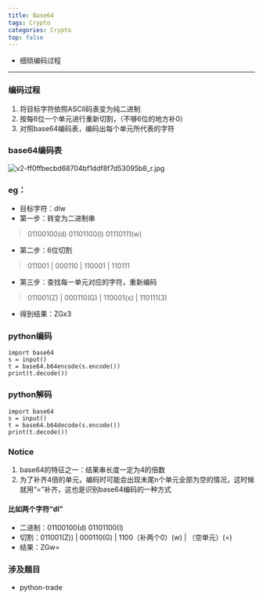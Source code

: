 ```yaml
---
title: Base64
tags: Crypto
categories: Crypto
top: false
---
```


- 细琐编码过程

------

### 编码过程

1. 将目标字符依照ASCII码表变为纯二进制
2. 按每6位一个单元进行重新切割，（不够6位的地方补0）
3. 对照base64编码表，编码出每个单元所代表的字符

### base64编码表

![v2-ff0ffbecbd68704bf1ddf8f7d53095b8_r.jpg](https://s2.loli.net/2022/09/06/QiUuEKzCvZIFNDV.jpg)

### eg：

- 目标字符：dlw
- 第一步：转变为二进制串

> 01100100(d) 01101100(l) 01110111(w)

- 第二步：6位切割

> 011001 | 000110 | 110001 | 110111

- 第三步：查找每一单元对应的字符，重新编码

> 011001(Z) | 000110(G) | 110001(x) | 110111(3)

- 得到结果：ZGx3

### python编码

```
import base64
s = input()
t = base64.b64encode(s.encode())
print(t.decode())
```

### python解码

```
import base64
s = input()
t = base64.b64decode(s.encode())
print(t.decode())
```

### Notice

1. base64的特征之一：结果串长度一定为4的倍数
2. 为了补齐4倍的单元，编码时可能会出现末尾n个单元全部为空的情况，这时候就用“=”补齐，这也是识别base64编码的一种方式

#### 比如两个字符“dl”

- 二进制：01100100(d) 01101100(l)
- 切割：011001(Z)) | 000110(G) | 1100（补两个0）(w) | （空单元）(=)
- 结果：ZGw=

### 涉及题目

- python-trade